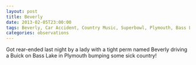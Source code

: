 ```yaml
---
layout: post
title: Beverly
date: 2013-02-05T23:00:00
tags: Beverly, Car Accident, Country Music, Superbowl, Plymouth, Bass Lake, Perm
categories: observations
---
```


Got rear-ended last night by a lady with a tight perm named Beverly driving a Buick on Bass Lake in Plymouth bumping some sick country!

